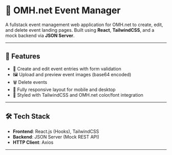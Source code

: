 # 🎉 OMH.net Event Manager

A fullstack event management web application for OMH.net to create, edit, and delete event landing pages. Built using **React**, **TailwindCSS**, and a mock backend via **JSON Server**.

---

## 🚀 Features

- 📝 Create and edit event entries with form validation
- 🖼️ Upload and preview event images (base64 encoded)
- 🗑️ Delete events
- 📱 Fully responsive layout for mobile and desktop
- 🎨 Styled with TailwindCSS and OMH.net color/font integration

---

## 🛠️ Tech Stack

- **Frontend**: React.js (Hooks), TailwindCSS
- **Backend**: JSON Server (Mock REST API)
- **HTTP Client**: Axios

---
